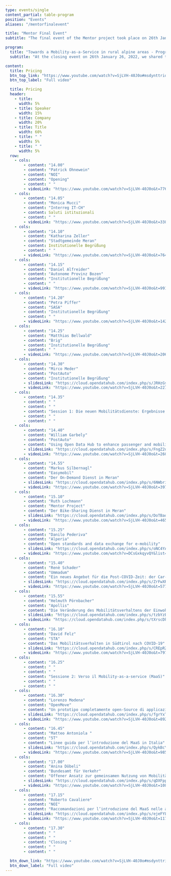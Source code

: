 ```yaml
---
type: events/single
content_partial: table-program
position: "Events"
aliases: "/mentorfinalevent"

title: "Mentor Final Event"
subtitle: "The final event of the Mentor project took place on 26th January 2022. Mobility-as-a-Service (MaaS) paves the way for new mobility opportunities, proposing an approach that offers a real alternative to individual transport in rural and mountain regions, through tailor-made mobility solutions designed for the needs of single users. How is all this done concretely and what are the business opportunities in this field, both for those involved in mobility and for tech-companies?"

program:
  title: "Towards a Mobility-as-a-Service in rural alpine areas - Programm"
  subtitle: "At the closing event on 26th January 26, 2022, we shared the results with all interested parties. It was a great opportunity to learn about the pilot projects, to get an idea of our position in the Alpine region in terms of MaaS and to find out what the next steps are. If you couldn’t attend the event, don’t worry! Below you can find the link to the talks and the slides. The event was held in Italian and in German, according to the mother tongue of the speaker."

content:
  title: Pricing
  btn_top_link: "https://www.youtube.com/watch?v=SjLVH-40J0o#msdynttrid=ZVh-3Q2GG5sehR9YBAvw4hEF68W1xlFH79Tf-mhL3HU"
  btn_top_label: "Full video"

  title: Pricing
  header:
    - title: 
      width: 5%
    - title: Speaker
      width: 15%
    - title: Company
      width: 20%
    - title: Title
      width: 60%
    - title: " "
      width: 5%
    - title: " "
      width: 5%  
  row:
    - cols:
        - content: "14.00"
        - content: "Patrick Ohnewein"
        - content: "NOI"
        - content: "Opening"
        - content: " "
        - videoLink: "https://www.youtube.com/watch?v=SjLVH-40J0o&t=776s"
    - cols:
        - content: "14.05"
        - content: "Monica Mucci"
        - content: "Interreg IT-CH"
        - content: Saluti istituzionali
        - content: " "
        - videoLink: "https://www.youtube.com/watch?v=SjLVH-40J0o&t=338s"
    - cols:
        - content: "14.10"
        - content: "Katharina Zeller"
        - content: "Stadtgemeinde Meran"
        - content: Institutionelle Begrüßung
        - content: " "
        - videoLink: "https://www.youtube.com/watch?v=SjLVH-40J0o&t=764s"
    - cols:
        - content: "14.15"
        - content: "Daniel Alfreider"
        - content: "Autonome Provinz Bozen"
        - content: "Institutionelle Begrüßung"
        - content: " "
        - videoLink: "https://www.youtube.com/watch?v=SjLVH-40J0o&t=991s"
    - cols:
        - content: "14.20"
        - content: "Petra Piffer"
        - content: "SASA"
        - content: "Institutionelle Begrüßung"
        - content: " "
        - videoLink: "https://www.youtube.com/watch?v=SjLVH-40J0o&t=1427s"
    - cols:
        - content: "14.25"
        - content: "Matthias Bellwald"
        - content: "Brig"
        - content: "Institutionelle Begrüßung"
        - content: " "
        - videoLink: "https://www.youtube.com/watch?v=SjLVH-40J0o&t=2068s"
    - cols:
        - content: "14.30"
        - content: "Mirco Meder"
        - content: "PostAuto"
        - content: "Institutionelle Begrüßung"
        - slidesLink: "https://cloud.opendatahub.com/index.php/s/JRHzGynxMpirr5g"
        - videoLink: "https://www.youtube.com/watch?v=SjLVH-40J0o&t=2219s"
    - cols:
        - content: "14.35"
        - content: " "
        - content: " "
        - content: "Session 1: Die neuen Mobilitätsdienste: Ergebnisse und Erfahrungen"
        - content: " "
        - content: " "
    - cols:
        - content: "14.40"
        - content: "William Garbely"
        - content: "PostAuto"
        - content: "Using Open Data Hub to enhance passenger and mobility information"
        - slidesLink: "https://cloud.opendatahub.com/index.php/s/FngZ2d3bmrAYXqs"
        - videoLink: "https://www.youtube.com/watch?v=SjLVH-40J0o&t=2603s"
    - cols:
        - content: "14.55"
        - content: "Markus Silbernagl"
        - content: "Easymobil"
        - content: "Der On-Demand Dienst in Meran"
        - slidesLink: "https://cloud.opendatahub.com/index.php/s/6NWbrifHaoFSEg5"
        - videoLink: "https://www.youtube.com/watch?v=SjLVH-40J0o&t=3970s"
    - cols:
        - content: "15.10"
        - content: "Ruth Lochmann"
        - content: "Mentor Project"
        - content: "Der Bike-Sharing Dienst in Meran"
        - slidesLink: "https://cloud.opendatahub.com/index.php/s/DoTBaoDfQcHniJr"
        - videoLink: "https://www.youtube.com/watch?v=SjLVH-40J0o&t=4654s"
    - cols:
        - content: "15.25"
        - content: "Danilo Pederiva"
        - content: "Alperia"
        - content: "Open standards and data exchange for e-mobility"
        - slidesLink: "https://cloud.opendatahub.com/index.php/s/oNC4YAs2PfEffWz"
        - videoLink: "https://www.youtube.com/watch?v=DCsGxkqyvQY&list=PLwEFKmmNg7ILIgN_MufUAuW97Moe3bNyr&index=12"
    - cols:
        - content: "15.40"
        - content: "Renè Schader"
        - content: "Ummadum"
        - content: "Ein neues Angebot für die Post-COVID-Zeit: der Car-Pooling Dienst ummadum"
        - slidesLink: "https://cloud.opendatahub.com/index.php/s/ZrFwXRjzEcmQK5j"
        - videoLink: "https://www.youtube.com/watch?v=SjLVH-40J0o&t=5770s"
    - cols:
        - content: "15.55"
        - content: "Helmuth Pörnbacher"
        - content: "Apollis"
        - content: "Die Veränderung des Mobilitätsverhaltens der Einwohner von Meran"
        - slidesLink: "https://cloud.opendatahub.com/index.php/s/tzbYzB42BDGQX74"
        - videoLink: "https://cloud.opendatahub.com/index.php/s/tXrscDkqEdM7BLe"
    - cols:
        - content: "16.10"
        - content: "David Felz"
        - content: "STA"
        - content: "Das Mobilitätsverhalten in Südtirol nach COVID-19"
        - slidesLink: "https://cloud.opendatahub.com/index.php/s/CREpRZk3rqWmSgq"
        - videoLink: "https://www.youtube.com/watch?v=SjLVH-40J0o&t=7971s"
    - cols:
        - content: "16.25"
        - content: " "
        - content: " "
        - content: "Sessione 2: Verso il Mobility-as-a-service (MaaS)"
        - content: " "
        - content: " "
    - cols:
        - content: "16.30"
        - content: "Lorenzo Modena"
        - content: "OpenMove"
        - content: "Un prototipo completamente open-Source di applicazione MaaS basata sull’ Open Data Hub"
        - slidesLink: "https://cloud.opendatahub.com/index.php/s/fgrYxTyAjprNnxe"
        - videoLink: "https://www.youtube.com/watch?v=SjLVH-40J0o&t=8923s"
    - cols:
        - content: "16.45"
        - content: "Matteo Antoniola "
        - content: "5T"
        - content: "Linee guida per l’introduzione del MaaS in Italia"
        - slidesLink: "https://cloud.opendatahub.com/index.php/s/QykBcYk8gYibTcZ"
        - videoLink: "https://www.youtube.com/watch?v=SjLVH-40J0o&t=9856s"
    - cols:
        - content: "17.00"
        - content: "Anina Döbeli"
        - content: "Bundesamt für Verkehr"
        - content: "Offener Ansatz zur gemeinsamen Nutzung von Mobilitätsdaten für ein effizientes Mobilitätssystem"
        - slidesLink: "https://cloud.opendatahub.com/index.php/s/qDXFpp48epr7aMA"
        - videoLink: "https://www.youtube.com/watch?v=SjLVH-40J0o&t=10821s"
    - cols:
        - content: "17.15"
        - content: "Roberto Cavaliere"
        - content: "NOI"
        - content: "Raccomandazioni per l’introduzione del MaaS nelle aree rurali alpine"
        - slidesLink: "https://cloud.opendatahub.com/index.php/s/ejeFYLXEoDiekwx"
        - videoLink: "https://www.youtube.com/watch?v=SjLVH-40J0o&t=11705s"
    - cols:
        - content: "17.30"
        - content: " "
        - content: " "
        - content: "Closing "
        - content: " "
        - content: " "

  btn_down_link: "https://www.youtube.com/watch?v=SjLVH-40J0o#msdynttrid=ZVh-3Q2GG5sehR9YBAvw4hEF68W1xlFH79Tf-mhL3HU"
  btn_down_label: "Full video"
---
```

